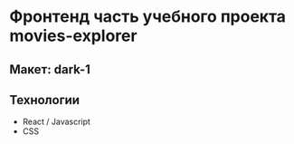 # Фронтенд часть учебного проекта movies-explorer

## Макет: dark-1

## Технологии
  * React / Javascript
  * CSS
